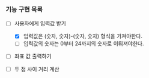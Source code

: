 ### 기능 구현 목록
- [ ] 사용자에게 입력값 받기
  - [x] 입력값은 (숫자, 숫자)-(숫자, 숫자) 형식을 가져야한다.
  - [ ] 입력값의 숫자는 0부터 24까지의 숫자로 이뤄져야한다.
    
- [ ] 좌표 값 출력하기
- [ ] 두 점 사이 거리 계산







